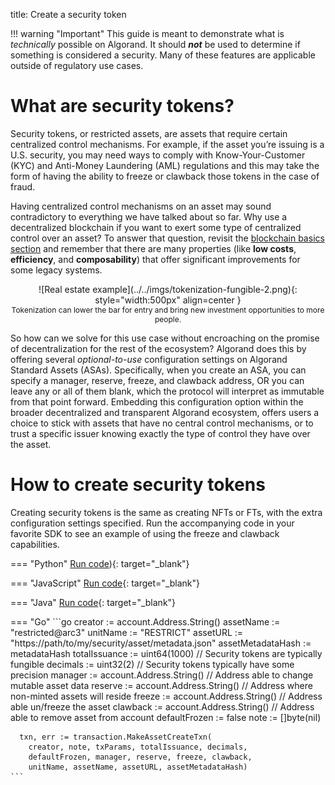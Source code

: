 title: Create a security token

!!! warning "Important"
    This guide is meant to demonstrate what is _technically_ possible on Algorand. It should **_not_** be used to determine if something is considered a security. Many of these features are applicable outside of regulatory use cases.

# What are security tokens?

Security tokens, or restricted assets, are assets that require certain centralized control mechanisms. For example, if the asset you’re issuing is a U.S. security, you may need ways to comply with Know-Your-Customer (KYC) and Anti-Money Laundering (AML) regulations and this may take the form of having the ability to freeze or clawback those tokens in the case of fraud. 

Having centralized control mechanisms on an asset may sound contradictory to everything we have talked about so far. Why use a decentralized blockchain if you want to exert some type of centralized control over an asset? To answer that question, revisit the [blockchain basics section](../../basics/what_is_blockchain/#how-will-blockchain-benefit-my-application) and remember that there are many properties (like **low costs**, **efficiency**, and **composability**) that offer significant improvements for some legacy systems.

<center>
![Real estate example](../../imgs/tokenization-fungible-2.png){: style="width:500px" align=center }
<figcaption style="font-size:12px">Tokenization can lower the bar for entry and bring new investment opportunities to more people.</figcaption>
</center>

So how can we solve for this use case without encroaching on the promise of decentralization for the rest of the ecosystem? Algorand does this by offering several _optional-to-use_ configuration settings on Algorand Standard Assets (ASAs). Specifically, when you create an ASA, you can specify a manager, reserve, freeze, and clawback address, OR you can leave any or all of them blank, which the protocol will interpret as immutable from that point forward.  Embedding this configuration option within the broader decentralized and transparent Algorand ecosystem, offers users a choice to stick with assets that have no central control mechanisms, or to trust a specific issuer knowing exactly the type of control they have over the asset.

# How to create security tokens
Creating security tokens is the same as creating NFTs or FTs, with the extra configuration settings specified. Run the accompanying code in your favorite SDK to see an example of using the freeze and clawback capabilities.

=== "Python"
    [Run code](https://replit.com/@Algorand/CreateSecurityTokenPython#main.py)){: target="_blank"}

=== "JavaScript"
    [Run code](https://replit.com/@Algorand/ASASecurityTokensJS){: target="_blank"}

=== "Java"
    [Run code](){: target="_blank"}

=== "Go"
    ```go
    creator := account.Address.String()
	  assetName := "restricted@arc3"
	  unitName := "RESTRICT"
	  assetURL := "https://path/to/my/security/asset/metadata.json"
	  assetMetadataHash := metadataHash
	  totalIssuance := uint64(1000)        // Security tokens are typically fungible
	  decimals := uint32(2)                // Security tokens typically have some precision
	  manager := account.Address.String()  // Address able to change mutable asset data
	  reserve := account.Address.String()  // Address where non-minted assets will reside
	  freeze := account.Address.String()   // Address able un/freeze the asset
	  clawback := account.Address.String() // Address able to remove asset from account
	  defaultFrozen := false
	  note := []byte(nil)

      txn, err := transaction.MakeAssetCreateTxn(
		creator, note, txParams, totalIssuance, decimals,
		defaultFrozen, manager, reserve, freeze, clawback,
		unitName, assetName, assetURL, assetMetadataHash)
    ```



